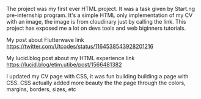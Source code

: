 The project was my first ever HTML project. 
It was a task given by Start.ng pre-internship program.
It's a simple HTML only implementation of my CV with an image, the image is from cloudinary just by calling the link.
This project has exposed me a lot on devs tools and web biginners tutorials.

My post about Flutterwave link https://twitter.com/Utcodes/status/1164538543928201216

My lucid.blog post about my HTML experience link https://lucid.blog/etim.utibe/post/1566481382

I updated my CV page with CSS, it was fun building building a page with CSS.
CSS actually added more beauty the the page through the colors, margins, borders, sizes, etc

